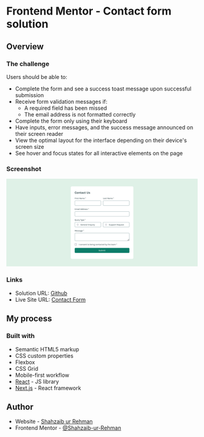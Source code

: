 # Frontend Mentor - Contact form solution

## Overview

### The challenge

Users should be able to:

- Complete the form and see a success toast message upon successful submission
- Receive form validation messages if:
  - A required field has been missed
  - The email address is not formatted correctly
- Complete the form only using their keyboard
- Have inputs, error messages, and the success message announced on their screen reader
- View the optimal layout for the interface depending on their device's screen size
- See hover and focus states for all interactive elements on the page

### Screenshot

![](./screenshot.png)

### Links

- Solution URL: [Github](https://github.com/Shahzaib-ur-Rehman/contact-form)
- Live Site URL: [Contact Form](https://contact-form-5zggbeeb4-shahzaiburrehmans-projects.vercel.app/)

## My process

### Built with

- Semantic HTML5 markup
- CSS custom properties
- Flexbox
- CSS Grid
- Mobile-first workflow
- [React](https://reactjs.org/) - JS library
- [Next.js](https://nextjs.org/) - React framework

## Author

- Website - [Shahzaib ur Rehman](https://www.linkedin.com/in/shahzaib-ur-rehman-2518b01b8/)
- Frontend Mentor - [@Shahzaib-ur-Rehman](https://www.frontendmentor.io/profile/Shahzaib-ur-Rehman)
